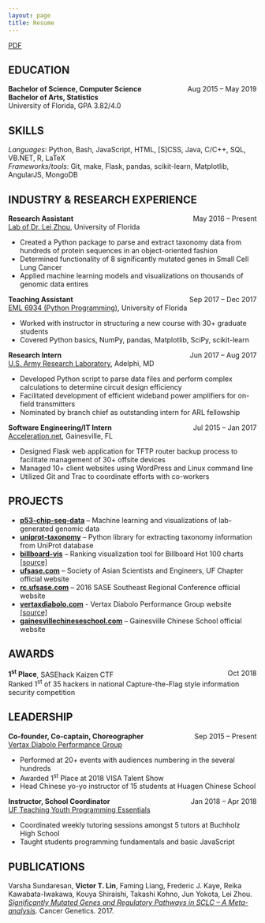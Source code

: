 ```yaml
---
layout: page
title: Resume
---
```


[<i class="fa fa-file-alt" aria-hidden="true"></i> PDF](/victorlin-resume.pdf)

## EDUCATION

**Bachelor of Science, Computer Science**<span style="float:right;">Aug 2015 – May 2019</span><br>
**Bachelor of Arts, Statistics**<br>
University of Florida, GPA 3.82/4.0

## SKILLS

*Languages*: Python, Bash, JavaScript, HTML, [S]CSS, Java, C/C++, SQL, VB.NET, R, LaTeX<br>
*Frameworks/tools*: Git, make, Flask, pandas, scikit-learn, Matplotlib, AngularJS, MongoDB

## INDUSTRY & RESEARCH EXPERIENCE

**Research Assistant**<span style="float:right;">May 2016 – Present</span><br>
[Lab of Dr. Lei Zhou](http://mgm.ufl.edu/faculty/faculty-home-pages/zhou-lei/), University of Florida

- Created a Python package to parse and extract taxonomy data from hundreds of protein sequences in an object-oriented fashion
- Determined functionality of 8 significantly mutated genes in Small Cell Lung Cancer
- Applied machine learning models and visualizations on thousands of genomic data entires

**Teaching Assistant**<span style="float:right;">Sep 2017 – Dec 2017</span><br>
[EML 6934 (Python Programming)](https://github.com/cjekel/Introduction-to-Python-Numerical-Analysis-for-Engineers-and-Scientist), University of Florida

- Worked with instructor in structuring a new course with 30+ graduate students
- Covered Python basics, NumPy, pandas, Matplotlib, SciPy, scikit-learn

**Research Intern**<span style="float:right;">Jun 2017 – Aug 2017</span><br>
[U.S. Army Research Laboratory](http://www.arl.army.mil), Adelphi, MD

- Developed Python script to parse data files and perform complex calculations to determine circuit design efficiency
- Facilitated development of efficient wideband power amplifiers for on-field transmitters
- Nominated by branch chief as outstanding intern for ARL fellowship

**Software Engineering/IT Intern**<span style="float:right;">Jul 2015 – Jan 2017</span><br>
[Acceleration.net](https://www.acceleration.net), Gainesville, FL

- Designed Flask web application for TFTP router backup process to facilitate management of 30+ offsite devices
- Managed 10+ client websites using WordPress and Linux command line
- Utilized Git and Trac to coordinate efforts with co-workers

## PROJECTS

- [**p53-chip-seq-data**](https://github.com/zhoulab/p53-chip-seq-data) – Machine learning and visualizations of lab-generated genomic data
- [**uniprot-taxonomy**](https://github.com/zhoulab/uniprot-taxonomy) – Python library for extracting taxonomy information from UniProt database
- [**billboard-vis**](/billboard-vis) – Ranking visualization tool for Billboard Hot 100 charts [[source]](https://github.com/victorlin/billboard-vis)
- [**ufsase.com**](http://ufsase.com) – Society of Asian Scientists and Engineers, UF Chapter official website
- [**rc.ufsase.com**](http://rc.ufsase.com) – 2016 SASE Southeast Regional Conference official website
- [**vertaxdiabolo.com**](https://vertaxdiabolo.com) - Vertax Diabolo Performance Group website [[source]](https://github.com/victorlin/vertax-site)
- [**gainesvillechineseschool.com**](https://gainesvillechineseschool.com) – Gainesville Chinese School official website

## AWARDS

**1<sup>st</sup> Place**, SASEhack Kaizen CTF<span style="float:right;">Oct 2018</span><br>
Ranked 1<sup>st</sup> of 35 hackers in national Capture-the-Flag style information security competition

## LEADERSHIP

**Co-founder, Co-captain, Choreographer**<span style="float:right;">Sep 2015 – Present</span><br>
[Vertax Diabolo Performance Group](https://vertaxdiabolo.com)

- Performed at 20+ events with audiences numbering in the several hundreds
- Awarded 1<sup>st</sup> Place at 2018 VISA Talent Show
- Head Chinese yo-yo instructor of 15 students at Huagen Chinese School

**Instructor, School Coordinator**<span style="float:right;">Jan 2018 – Apr 2018</span><br>
[UF Teaching Youth Programming Essentials](https://cise.ufl.edu/dept/type/)

- Coordinated weekly tutoring sessions amongst 5 tutors at Buchholz High School
- Taught students programming fundamentals and basic JavaScript

## PUBLICATIONS

Varsha Sundaresan, **Victor T. Lin**, Faming Liang, Frederic J. Kaye, Reika Kawabata-Iwakawa, Kouya Shiraishi, Takashi Kohno, Jun Yokota, Lei Zhou.<br>
*[Significantly Mutated Genes and Regulatory Pathways in SCLC – A Meta-analysis](https://www.sciencedirect.com/science/article/pii/S2210776217302247)*. Cancer Genetics. 2017.